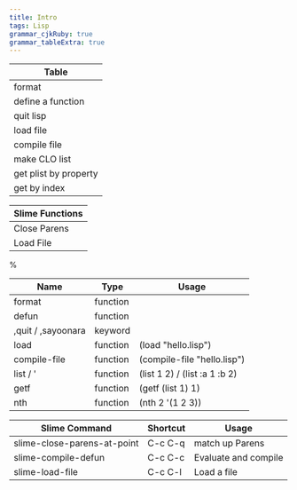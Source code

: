 ```yaml
---
title: Intro 
tags: Lisp
grammar_cjkRuby: true
grammar_tableExtra: true
---
```

| Table | 
| ---- |
| format |
| define a function |
| quit lisp |
| load file |
| compile file |
| make CLO list |
| get plist by property |
| get by index |


| Slime Functions |
| ---- |
| Close Parens |
| Load File |

%

| Name | Type | Usage |
| ---- | ---- | ---- |
| format | function | |
| defun | function | |
| ,quit / ,sayoonara | keyword | |
| load | function | (load "hello.lisp") |
| compile-file | function | (compile-file "hello.lisp") |
| list / ' | function | (list 1 2) / (list :a 1 :b 2) |
| getf | function | (getf (list 1) 1) |
| nth | function | (nth 2 '(1 2 3)) |


| Slime Command | Shortcut | Usage | 
| ---- | ---- | ---- |
| slime-close-parens-at-point | C-c C-q | match up Parens |
| slime-compile-defun | C-c C-c | Evaluate and compile |
| slime-load-file | C-c C-l | Load a file |
